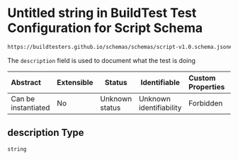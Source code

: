 # Untitled string in BuildTest Test Configuration for Script Schema

```txt
https://buildtesters.github.io/schemas/schemas/script-v1.0.schema.json#/properties/description
```

The `description` field is used to document what the test is doing


| Abstract            | Extensible | Status         | Identifiable            | Custom Properties | Additional Properties | Access Restrictions | Defined In                                                                         |
| :------------------ | ---------- | -------------- | ----------------------- | :---------------- | --------------------- | ------------------- | ---------------------------------------------------------------------------------- |
| Can be instantiated | No         | Unknown status | Unknown identifiability | Forbidden         | Allowed               | none                | [script-v1.0.schema.json\*](../out/script-v1.0.schema.json "open original schema") |

## description Type

`string`

